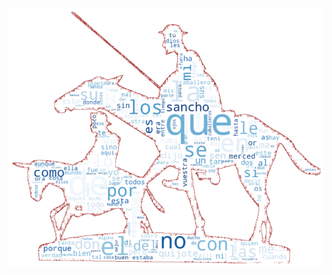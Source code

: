 ![alt text](https://raw.githubusercontent.com/blancaorlandis/don_quixote/main/images/generated/wordcloud_don_quixote_and_sancho_panza.png)
